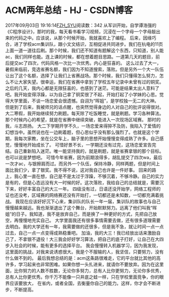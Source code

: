 # ACM两年总结 - HJ - CSDN博客
2017年09月03日 19:16:14[FZH_SYU](https://me.csdn.net/feizaoSYUACM)阅读数：342
从军训开始，自学谭浩强的《C程序设计》，那时的我，每天看书看学习视频，沉浸在一个字母一个字母敲出来的代码之中。应该说，从那个时候开始，我就喜欢上了编程。
后来，因缘巧合，进了学校acm集训队，跟小文文结识，互相促进共同进步。我们在杭电的11页上面一道一道往后刷。那个时候，我们还不知道有题解这个东西，只知道，别人能ac，我们同样也能。连上课的时候，都在想着题目思路。一道第几天的题目，前后提交ac了四次，代码风格一次比一次优秀。内心是狂喜的。
这么过去了大一，暑假来临前，竞选省赛名额，我们因为不知道搜索，落败。但是另外一个大一队伍让出了这个名额，选择了让我们上省赛战场。那个时候，我们只懂得怎么努力，怎么不让大家失望。很幸运，我们在省赛中拿到了学校五年记录中未曾有过的铜奖。之后的几天，我内心都是无限狂喜的，也感到了迷茫。可能是结果太出人意料了吧。我开始变得浮躁，以为自己拿了铜奖很了不起，开始打起了小学妹的心思。觉得大学里面，不谈一场恋爱会很遗憾。自诩为“晖姐”，是学校独一无二的大神。
但是到了后来，我被师兄的话点醒，也突然觉得身边的人对自己的批评说得很对。大二寒假，我开始继续努力刷题。每天除了吃饭睡觉，就是刷题。学习各种算法。那个时候内心的希望，就是在省赛中继续突破，能进入一次现场区域赛。
那时的我，斗志昂扬。
大二下学期开学不久，一场恋爱来得猝不及防，我陷入了爱情的幻想当中。虽然说也在一边刷着题，但心思似乎没有那么强烈了。也就是这个学期，我每次家教，坐在公交车上，脑子里的思想开始慢慢变得成熟了许多。自己感觉，慢慢地开始成长了。
可惜好景不长，一学期还没有过完，这场恋爱宣告完结。自己重新陷入迷茫。唯一能坚持我的，就是刷题，就是省赛拿银的那个目标。也可以说是梦想吧。
可惜今年省赛，因为前期浪得多，胡乱提交了四次wa，最后一次才ac，与银擦肩而过。而另外一个队伍，保持冷静，同样两题，但是时间上面比我们少，拿了银奖。我不得不说，这对我自己也许是一件好事。
回来的路上，我心里一直在想，自己是不是太过于浮躁，不够沉着，不够冷静。自己的实力是有的，但是心态远没有大一时候的好。这次落败，我给自己的总结就是，需要沉下来，好好丰富自己的大三一年。
四级没有过，日语还没开始学，网络工程师的证也还没考，区域赛的网络赛还没有开始打，一切都还是未知数，一切都充满着挑战。
我现在应该好好沉下心来，集训队的队长一年一届，集训队的故事也与自己慢慢越来越远。我也渐渐退出了这个舞台，开始默默努力。远离了他们叫我“晖姐”的日子。我知道，我不是放弃自己，而是换了一种更好的方式，先把自己放空，再慢慢地充实自己。
大学里面我还有很多事情需要去做，还有很多道理需要去明白。我的大学还有一年，我需要做的还很多，但是我不急，就让时间一点一点过去，自己一点一点变得成熟稳重吧。
加油，我的大三！我已经放出话来激励自己了，不拿银不退役！大三我会好好学习算法，把自己的底子打好，让自己在大四步入社会的时候，能有更多的选择平台。
我会慢慢转入机器学习，因为我发现，这里面的挑战，对我来说诱惑很大。我是个不服输的人，我坚信，只要努力，没有什么做不到的。
最后我想总结的是：acm这条路很难走，它的平台就比其他的高许多，学习起来也非常困难。如果你想一头扎进来，就请你不要放弃。因为在这里面，比你努力的人数不胜数，无论你多努力，总有人比你更努力，无论你多优秀，总有人比你更优秀。你千万不能像一只井底之蛙一样，只在学校里面竞争，你的眼界应该要放大， 在省内，或者全国，去衡量你自己的能力。这样，你才会不断进步，不断提高。
